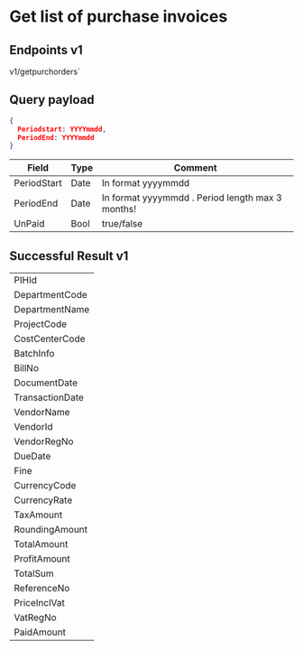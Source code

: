 # Get list of purchase invoices

## Endpoints v1

<!--@include: @/dist/md/api_url.md-->v1/getpurchorders`

## Query payload

```json
{    
  Periodstart: YYYYmmdd,    
  PeriodEnd: YYYYmmdd  
}
```

|Field|Type|Comment|
|-|-|-|
|PeriodStart|Date|In format yyyymmdd|
|PeriodEnd|Date|In format yyyymmdd . Period length max 3 months!|
|UnPaid|Bool|true/false|

## Successful Result v1
||
|-|
|PIHId|
|DepartmentCode|
|DepartmentName|
|ProjectCode|
|CostCenterCode|
|BatchInfo|
|BillNo|
|DocumentDate|
|TransactionDate|
|VendorName|      
|VendorId|
|VendorRegNo|
|DueDate|
|Fine|
|CurrencyCode|
|CurrencyRate|
|TaxAmount|
|RoundingAmount|
|TotalAmount|
|ProfitAmount|
|TotalSum|
|ReferenceNo|   
|PriceInclVat|       
|VatRegNo|
|PaidAmount|